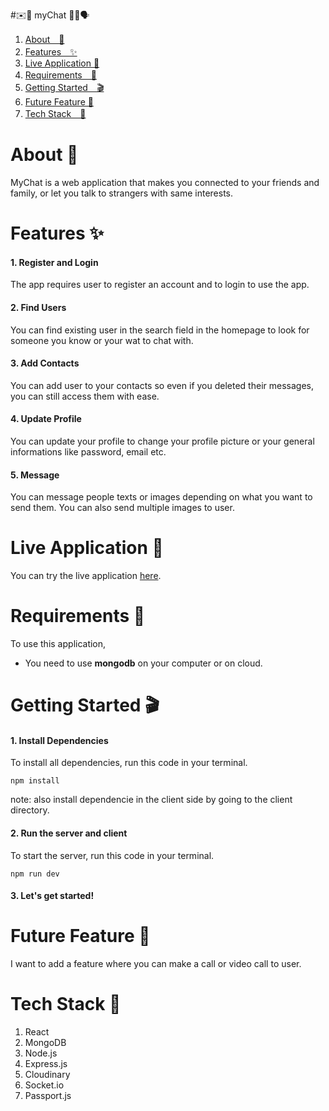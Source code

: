 #✉️📧 myChat 📨📩🗣️

1. [About　💁](#about-)
2. [Features　✨](#features-)
3. [Live Application 🌈](#live-application-)
4. [Requirements　🙏](#requirements-)
5. [Getting Started　🎬](#getting-started-)
6. [Future Feature 🔮](#future-feature)
7. [Tech Stack　🤖](#tech-stack-)

# About 💁
MyChat is a web application that makes you connected to your friends and family, or let you talk to strangers with same interests.
# Features ✨
#### 1. Register and Login
The app requires user to register an account and to login to use the app.
#### 2. Find Users
You can find existing user in the search field in the homepage to look for someone you know or your wat to chat with.
#### 3. Add Contacts
You can add user to your contacts so even if you deleted their messages, you can still access them with ease.
#### 4. Update Profile
You can update your profile to change your profile picture or your general informations like password, email etc.
#### 5. Message
You can message people texts or images depending on what you want to send them. You can also send multiple images to user.


# Live Application 🌈
You can try the live application [here](https://mychat-yu.herokuapp.com/#/home).  
# Requirements 🙏
To use this application, 
* You need to use **mongodb** on your computer or on cloud.
# Getting Started 🎬
#### 1. Install Dependencies
To install all dependencies, run this code in your terminal.
```
npm install
```
note:
also install dependencie in the client side by going to the client directory.

#### 2. Run the server and client
To start the server, run this code in your terminal.
```
npm run dev
```
#### 3. Let's get started!
 
# Future Feature 🔮
I want to add a feature where you can make a call or video call to user.
# Tech Stack 🤖  
1. React
2. MongoDB
3. Node.js
4. Express.js
5. Cloudinary
6. Socket.io
7. Passport.js
